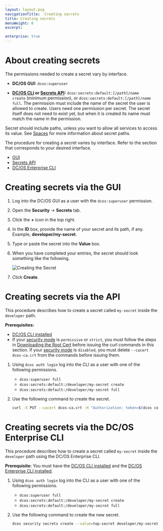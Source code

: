 ```yaml
---
layout: layout.pug
navigationTitle:  Creating secrets
title: Creating secrets
menuWeight: 0
excerpt:

enterprise: true
---
```



# About creating secrets

The permissions needed to create a secret vary by interface. 

- **DC/OS GUI:** `dcos:superuser` 

- **[DC/OS CLI](/mesosphere/dcos/1.9/cli/) or [Secrets API](/mesosphere/dcos/1.9/security/ent/secrets/secrets-api/):** <code>dcos:secrets:default:[/<i>path</i>]/<i>name</i> create</code> (minimum permission), or <code>dcos:secrets:default:[/<i>path</i>]/<i>name</i> full</code>. The permission must include the name of the secret the user is allowed to create. Users need one permission per secret. The secret itself does not need to exist yet, but when it is created its name must match the name in the permission.

Secret should include paths, unless you want to allow all services to access its value. See [Spaces](/mesosphere/dcos/1.9/security/ent/#spaces) for more information about secret paths.

The procedure for creating a secret varies by interface. Refer to the section that corresponds to your desired interface.

- [GUI](#ui)
- [Secrets API](#api)
- [DC/OS Enterprise CLI](#cli)

# <a name="ui"></a>Creating secrets via the GUI 

1. Log into the DC/OS GUI as a user with the `dcos:superuser` permission.

1. Open the **Security** -> **Secrets** tab.

1. Click the **+** icon in the top right.

1. In the **ID** box, provide the name of your secret and its path, if any. Example, **developer/my-secret**.

1. Type or paste the secret into the **Value** box.

1. When you have completed your entries, the secret should look something like the following.

    ![Creating the Secret](/mesosphere/dcos/1.9/img/create-secret.png)
    
1. Click **Create**. 


# <a name="api"></a>Creating secrets via the API

This procedure describes how to create a secret called `my-secret` inside the `developer` path. 

**Prerequisites:** 

- [DC/OS CLI installed](/mesosphere/dcos/1.9/cli/install/)
- If your [security mode](/mesosphere/dcos/1.9/installing/ent/custom/configuration/configuration-parameters/#security-enterprise) is `permissive` or `strict`, you must follow the steps in [Downloading the Root Cert](/mesosphere/dcos/1.9/networking/tls-ssl/get-cert/) before issuing the curl commands in this section. If your [security mode](/mesosphere/dcos/1.9/installing/ent/custom/configuration/configuration-parameters/#security-enterprise) is `disabled`, you must delete `--cacert dcos-ca.crt` from the commands before issuing them.

1. Using `dcos auth login` log into the CLI as a user with one of the following permissions.

     - `dcos:superuser full`
     - `dcos:secrets:default:/developer/my-secret create`
     - `dcos:secrets:default:/developer/my-secret full`
   
2. Use the following command to create the secret.

   ```bash
   curl -X PUT --cacert dcos-ca.crt -H "Authorization: token=$(dcos config show core.dcos_acs_token)" -d '{"value":"very-secret"}' $(dcos config show core.dcos_url)/secrets/v1/secret/default/developer/my-secret -H 'Content-Type: application/json'
   ```

# <a name="cli"></a>Creating secrets via the DC/OS Enterprise CLI

This procedure describes how to create a secret called `my-secret` inside the `developer` path using the DC/OS Enterprise CLI.

**Prerequisite:** You must have the [DC/OS CLI installed](/mesosphere/dcos/1.9/cli/install/) and the  [DC/OS Enterprise CLI installed](/mesosphere/dcos/1.9/cli/enterprise-cli/#ent-cli-install).

1. Using `dcos auth login` log into the CLI as a user with one of the following permissions.

     - `dcos:superuser full`
     - `dcos:secrets:default:/developer/my-secret create`
     - `dcos:secrets:default:/developer/my-secret full`
    
1. Use the following command to create the new secret.

   ```bash
   dcos security secrets create --value=top-secret developer/my-secret
   ```
